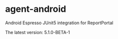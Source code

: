 # agent-android
Android Espresso JUnit5 integration for ReportPortal

The latest version: 5.1.0-BETA-1
